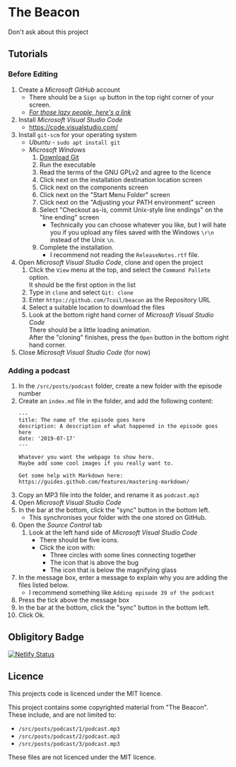# The Beacon
Don't ask about this project

## Tutorials
### Before Editing
1. Create a _Microsoft GitHub_ account
    - There should be a `Sign up` button in the top right corner of your screen.
    - [_For those lazy people, here's a link_](https://github.com/join)
2. Install _Microsoft Visual Studio Code_
    - https://code.visualstudio.com/
3. Install `git-scm` for your operating system
    - _Ubuntu_ - `sudo apt install git`
    - _Microsoft Windows_
        1. [Download Git](https://git-scm.com/downloads)
        2. Run the executable
        3. Read the terms of the GNU GPLv2 and agree to the licence
        4. Click next on the installation destination location screen
        5. Click next on the components screen
        6. Click next on the "Start Menu Folder" screen
        7. Click next on the "Adjusting your PATH environment" screen
        8. Select "Checkout as-is, commit Unix-style line endings" on the "line ending" screen
            - Technically you can choose whatever you like, but I will hate you if you upload any files saved with the Windows `\r\n` instead of the Unix `\n`.
        9. Complete the installation.
            - I recommend not reading the `ReleaseNotes.rtf` file.
4. Open _Microsoft Visual Studio Code_, clone and open the project
    1. Click the `View` menu at the top, and select the `Command Pallete` option.  
    It should be the first option in the list
    2. Type in `clone` and select `Git: clone`
    3. Enter `https://github.com/7coil/beacon` as the Repository URL
    4. Select a suitable location to download the files
    5. Look at the bottom right hand corner of _Microsoft Visual Studio Code_  
    There should be a little loading animation.  
    After the "cloning" finishes, press the `Open` button in the bottom right hand corner.
5. Close _Microsoft Visual Studio Code_ (for now)

### Adding a podcast
1. In the `/src/posts/podcast` folder, create a new folder with the episode number
2. Create an `index.md` file in the folder, and add the following content:
    ```
    ---
    title: The name of the episode goes here
    description: A description of what happened in the episode goes here
    date: '2019-07-17'
    ---

    Whatever you want the webpage to show here.
    Maybe add some cool images if you really want to.

    Get some help with Markdown here:
    https://guides.github.com/features/mastering-markdown/
    ```
3. Copy an MP3 file into the folder, and rename it as `podcast.mp3`
4. Open _Microsoft Visual Studio Code_
5. In the bar at the bottom, click the "sync" button in the bottom left.
    - This synchronises your folder with the one stored on GitHub.
6. Open the _Source Control_ tab
    1. Look at the left hand side of _Microsoft Visual Studio Code_
        - There should be five icons.
        - Click the icon with:
            - Three circles with some lines connecting together
            - The icon that is above the bug
            - The icon that is below the magnifying glass
7. In the message box, enter a message to explain why you are adding the files listed below.
    - I recommend something like `Adding episode 39 of the podcast`
8. Press the tick above the message box
9. In the bar at the bottom, click the "sync" button in the bottom left.
10. Click Ok.

## Obligitory Badge
[![Netlify Status](https://api.netlify.com/api/v1/badges/f30d476b-5146-4fb9-b205-bca5704d1ce5/deploy-status)](https://app.netlify.com/sites/thebeacon/deploys)

## Licence
This projects code is licenced under the MIT licence.

This project contains some copyrighted material from "The Beacon".  
These include, and are not limited to:
- `/src/posts/podcast/1/podcast.mp3`
- `/src/posts/podcast/2/podcast.mp3`
- `/src/posts/podcast/3/podcast.mp3`

These files are not licenced under the MIT licence.
